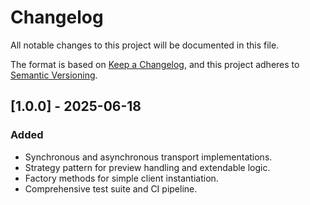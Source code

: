 # Changelog

All notable changes to this project will be documented in this file.

The format is based on [Keep a Changelog](https://keepachangelog.com/en/1.1.0/),
and this project adheres to [Semantic Versioning](https://semver.org/spec/v2.0.0.html).

## [1.0.0] - 2025-06-18
### Added
- Synchronous and asynchronous transport implementations.
- Strategy pattern for preview handling and extendable logic.
- Factory methods for simple client instantiation.
- Comprehensive test suite and CI pipeline.

